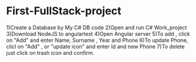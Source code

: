 # First-FullStack-project
1)Create a Database by My C# DB code
2)Open and run C# Work_project
3)Download NodeJS to angulartest
4)Open Angular server
5)To add , click on "Add" and enter Name, Surname , Year and Phone
6)To update Phone, clicl on "Add" , or "update icon" and enter Id and new Phone
7)To delete just click on trash icon and confirm.
